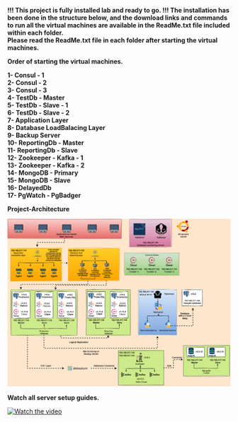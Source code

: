  
  **!!! This project is fully installed lab and ready to go. !!!  The installation has been done in the structure below, and the download links and commands to run all the virtual machines are available in the ReadMe.txt file included within each folder.** <br />
   **Please read the ReadMe.txt file in each folder after starting the virtual machines.** <br />
   
   **Order of starting the virtual machines.** <br />
   
   **1- Consul - 1 <br />
   2- Consul - 2 <br />
   3- Consul - 3 <br />
   4- TestDb - Master <br />
   5- TestDb - Slave - 1 <br />
   6- TestDb - Slave - 2 <br />
   7- Application Layer <br />
   8- Database LoadBalacing Layer <br />
   9- Backup Server <br />
   10- ReportingDb - Master <br />
   11- ReportingDb - Slave <br />
   12- Zookeeper - Kafka - 1 <br />
   13- Zookeeper - Kafka - 2 <br />
   14- MongoDB - Primary <br />
   15- MongoDB - Slave <br /> 
   16- DelayedDb <br />
   17- PgWatch - PgBadger <br />**

   
 **Project-Architecture** <br />
 
![](https://github.com/ProxySeer/PostgresLab/blob/main/Project-Architecture/Architecture.gif)

 **Watch all server setup guides.** <br />

[![Watch the video](https://i.hizliresim.com/2o2po04.PNG)](https://www.youtube.com/watch?v=A_PDvBk6i7Y)

  

